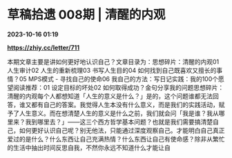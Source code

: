 # 草稿拾遗 008期 | 清醒的内观

**2023-10-16 01:19**

**https://zhiy.cc/letter/711**

本期文章主要是讲如何更好地认识自己？文章目录为：思想碎片：清醒的内观01 人生审计02 人生的重新梳理03 书写人生目的04 如何找到自己既喜欢又擅长的事情？05 MPS模式 - 寻找自己的使命06 我自己的方法：写日记实践：我的100个愿望阅读推荐：01 设定目标的坏处02 如何取得成功？金句分享我的问题思想碎片：清醒的内观每个人都想知道「人生的意义是什么？」是的，这个问题谁都无法回答，谁又都有自己的答案。我觉得人生本没有什么意义，而是我们的实践活动，赋予了人生意义。而在想清楚人生的意义是什么之前，我们就会问「我是谁？我从哪里来？我到哪里去？」——这三个西方哲学基本问题？也就是我们需要搞清楚自己，如何更好认识自己呢？别无他法，只能通过深度观察自己。才能明白自己真正爱过的是什么？什么东西让自己充满热情？什么东西让自己有使命感？除非从繁忙的生活中抽出时间反思自我，不然你永远不知道什么才能让自